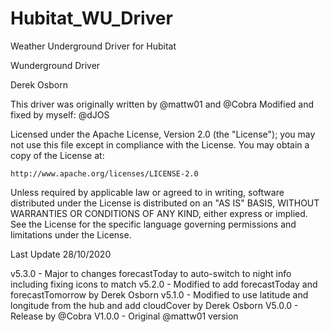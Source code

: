 # Hubitat_WU_Driver
Weather Underground Driver for Hubitat

Wunderground Driver

Derek Osborn

This driver was originally written by @mattw01 and @Cobra
Modified and fixed by myself: @dJOS

Licensed under the Apache License, Version 2.0 (the "License"); you may not use this file except
in compliance with the License. You may obtain a copy of the License at:

    http://www.apache.org/licenses/LICENSE-2.0

Unless required by applicable law or agreed to in writing, software distributed under the License is distributed
on an "AS IS" BASIS, WITHOUT WARRANTIES OR CONDITIONS OF ANY KIND, either express or implied. See the License
for the specific language governing permissions and limitations under the License.

Last Update 28/10/2020
 
v5.3.0 - Major to changes forecastToday to auto-switch to night info including fixing icons to match
v5.2.0 - Modified to add forecastToday and forecastTomorrow by Derek Osborn
v5.1.0 - Modified to use latitude and longitude from the hub and add cloudCover by Derek Osborn
V5.0.0 - Release by @Cobra
V1.0.0 - Original @mattw01 version

